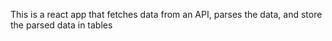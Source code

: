 This is a react app that fetches data from an API, parses the data, and store the parsed data in tables
